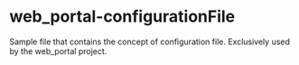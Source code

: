 # web_portal-configurationFile
Sample file that contains the concept of configuration file. Exclusively used by the web_portal project.
